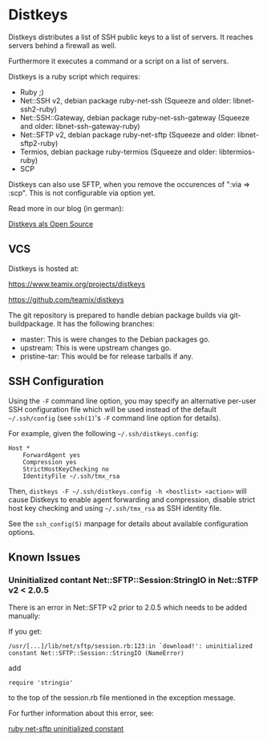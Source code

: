 # Distkeys
Distkeys distributes a list of SSH public keys to a list of servers. It
reaches servers behind a firewall as well.

Furthermore it executes a command or a script on a list of servers.

Distkeys is a ruby script which requires:

* Ruby ;)
* Net::SSH v2, debian package ruby-net-ssh
  (Squeeze and older: libnet-ssh2-ruby)
* Net::SSH::Gateway, debian package ruby-net-ssh-gateway
  (Squeeze and older: libnet-ssh-gateway-ruby)
* Net::SFTP v2, debian package ruby-net-sftp
  (Squeeze and older: libnet-sftp2-ruby)
* Termios, debian package ruby-termios
  (Squeeze and older: libtermios-ruby)
* SCP

Distkeys can also use SFTP, when you remove the occurences of
":via => :scp". This is not configurable via option yet.

Read more in our blog (in german):

[Distkeys als Open Source](http://blog.teamix.de/2013/10/06/distkeys-als-open-source/)


## VCS

Distkeys is hosted at:

https://www.teamix.org/projects/distkeys

https://github.com/teamix/distkeys

The git repository is prepared to handle debian package builds via
git-buildpackage. It has the following branches:

* master: This is were changes to the Debian packages go.
* upstream: This is were upstream changes go.
* pristine-tar: This would be for release tarballs if any.


## SSH Configuration

Using the `-F` command line option, you may specify an alternative
per-user SSH configuration file which will be used instead of the default
`~/.ssh/config` (see `ssh(1)`'s `-F` command line option for details).

For example, given the following `~/.ssh/distkeys.config`:

	Host *
		ForwardAgent yes
		Compression yes
		StrictHostKeyChecking no
		IdentityFile ~/.ssh/tmx_rsa

Then, `distkeys -F ~/.ssh/distkeys.config -h <hostlist> <action>`
will cause Distkeys to enable agent forwarding and compression, disable
strict host key checking and using `~/.ssh/tmx_rsa` as SSH identity file.

See the `ssh_config(5)` manpage for details about available configuration
options.


## Known Issues

### Uninitialized contant Net::SFTP::Session:StringIO in Net::STFP v2 < 2.0.5
There is an error in Net::SFTP v2 prior to 2.0.5 which needs to be added
manually:

If you get:

	/usr/[...]/lib/net/sftp/session.rb:123:in `download!': uninitialized constant Net::SFTP::Session::StringIO (NameError) 

add

	require 'stringio'

to the top of the session.rb file mentioned in the exception message.

For further information about this error, see:

[ruby net-sftp uninitialized constant](http://toblog.bryans.org/2010/08/19/ruby-net-sftp-uninitialized-constant)


